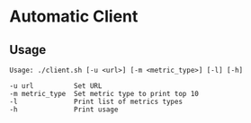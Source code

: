 # Automatic Client

## Usage
```
Usage: ./client.sh [-u <url>] [-m <metric_type>] [-l] [-h]

-u url          Set URL
-m metric_type  Set metric type to print top 10
-l              Print list of metrics types
-h              Print usage
```
